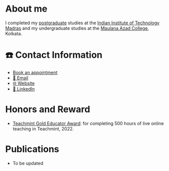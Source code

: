 
<!---<link rel="alternate icon" class="js-site-favicon" type="image/png" href="https://mdkarimullahaque.notion.site/image/https%3A%2F%2Fprod-files-secure.s3.us-west-2.amazonaws.com%2F6b5cca19-f8a2-4927-a87b-82d7b6cb3b26%2F11cae5cc-395e-4a82-942e-a1f430e77c58%2FPicsart_23-11-02_20-36-13-595.png?table=block&id=3853607f-d02e-44a7-84e9-61efcea18bae&spaceId=6b5cca19-f8a2-4927-a87b-82d7b6cb3b26&width=250&userId=&cache=v2">--->

<!--![MD Karimulla Haque](https://mdkarimullahaque.notion.site/image/https%3A%2F%2Fprod-files-secure.s3.us-west-2.amazonaws.com%2F6b5cca19-f8a2-4927-a87b-82d7b6cb3b26%2F11cae5cc-395e-4a82-942e-a1f430e77c58%2FPicsart_23-11-02_20-36-13-595.png?table=block&id=3853607f-d02e-44a7-84e9-61efcea18bae&spaceId=6b5cca19-f8a2-4927-a87b-82d7b6cb3b26&width=250&userId=&cache=v2)--->
<!---Hello! Welcome to my Github page.--->
# About me
I completed my [postgraduate](https://math.iitm.ac.in/alumni.php#:~:text=1,MA23C021) studies at the [Indian Institute of Technology Madras](https://www.iitm.ac.in/) and my undergraduate studies at the [Maulana Azad College](https://maulanaazadcollegekolkata.ac.in/), Kolkata.
<!--I am a [Post Graduate](https://math.iitm.ac.in/student/program/1#:~:text=21,MA23C021) student at [Mathematics department](https://math.iitm.ac.in/) in IIT Madras and currently I am doing projects under the guidance of [Dr. Sivaram Ambikasaran](https://math.iitm.ac.in/sivaambi).-->
# ☎️ Contact Information
+ [Book an appointment](https://calendly.com/mdkarimullahaque/appointment)
+ [📧 Email](mailto:ma23c021@smail.iitm.ac.in)
+ [🌐 Website](https://sites.google.com/view/mdkarimullahaque)
+ [🔗 LinkedIn](https://in.linkedin.com/in/mdkarimullahaque)
# Honors and Reward
+ [Teachmint Gold Educator Award](https://mdkarimullahaque.github.io/awards/Teachmint_Gold_Educator_Award.pdf): for completing 500 hours of live online teaching in Teachmint, 2022.
# Publications
+ To be updated

<!---```©️ MD Karimulla Haque```--->
